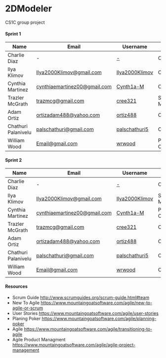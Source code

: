 # 2DModeler
CS1C group project


#### Sprint 1
|Name|Email|Username|Role|
|----|-----|--------|----|
|Charlie Diaz|-|[-](https://github.com/)|Coder|
|Ilya Klimov|Ilya2000Klimov@gmail.com|[Ilya2000Klimov](https://github.com/Ilya2000Klimov)|Coder|
|Cynthia Martinez|cynthiaemartinez00@gmail.com|[Cynth1a-M](https://github.com/Cynth1a-M)|Coder|
|Trazler McGrath|trazmcg@gmail.com|[cree321](https://github.com/cree321)|Scrum Master|
|Adam Ortiz|ortizadam488@yahoo.com|[ortiz488](https://github.com/ortiz488)|Coder|
|Chathuri Palanivelu|palschathuri@gmail.com|[palschathuri5](https://github.com/palschathuri5)|Coder|
|William Wood|Email@gmail.com|[wrwood](https://github.com/wrwood)|Product Owner|

#### Sprint 2
|Name|Email|Username|Role|
|----|-----|--------|----|
|Charlie Diaz|-|[-](https://github.com/)|Coder|
|Ilya Klimov|Ilya2000Klimov@gmail.com|[Ilya2000Klimov](https://github.com/Ilya2000Klimov)|Scrum Master|
|Cynthia Martinez|cynthiaemartinez00@gmail.com|[Cynth1a-M](https://github.com/Cynth1a-M)|Product Owner|
|Trazler McGrath|trazmcg@gmail.com|[cree321](https://github.com/cree321)|Coder|
|Adam Ortiz|ortizadam488@yahoo.com|[ortiz488](https://github.com/ortiz488)|Coder|
|Chathuri Palanivelu|palschathuri@gmail.com|[palschathuri5](https://github.com/palschathuri5)|Coder|
|William Wood|Email@gmail.com|[wrwood](https://github.com/wrwood)|Coder|

#### Resources
* Scrum Guide http://www.scrumguides.org/scrum-guide.html#team
* New To Agile https://www.mountaingoatsoftware.com/agile/new-to-agile-or-scrum
* User Stories https://www.mountaingoatsoftware.com/agile/user-stories
* Planing Poker https://www.mountaingoatsoftware.com/agile/planning-poker
* Agile https://www.mountaingoatsoftware.com/agile/transitioning-to-agile
* Agile Product Managment https://www.mountaingoatsoftware.com/agile/agile-project-management

